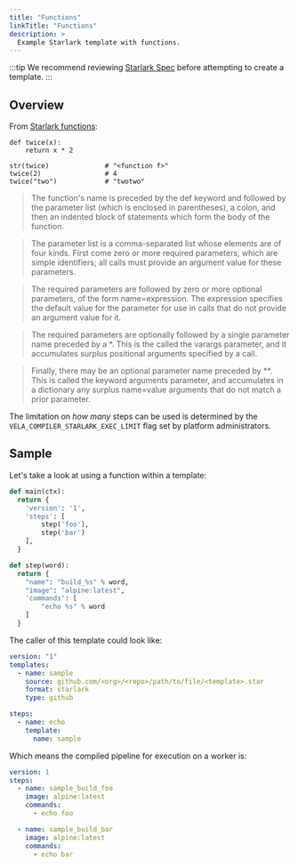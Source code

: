 ```yaml
---
title: "Functions"
linkTitle: "Functions"
description: >
  Example Starlark template with functions.
---
```


:::tip
We recommend reviewing [Starlark Spec](https://github.com/bazelbuild/starlark/blob/master/spec.md) before attempting to create a template.
:::

## Overview

From [Starlark functions](https://github.com/bazelbuild/starlark/blob/master/spec#function-definitions):

```star
def twice(x):
    return x * 2

str(twice)              # "<function f>"
twice(2)                # 4
twice("two")            # "twotwo"
```

> The function's name is preceded by the def keyword and followed by the parameter list (which is enclosed in parentheses), a colon, and then an indented block of statements which form the body of the function.

> The parameter list is a comma-separated list whose elements are of four kinds. First come zero or more required parameters, which are simple identifiers; all calls must provide an argument value for these parameters.

> The required parameters are followed by zero or more optional parameters, of the form name=expression. The expression specifies the default value for the parameter for use in calls that do not provide an argument value for it.

> The required parameters are optionally followed by a single parameter name preceded by a *. This is the called the varargs parameter, and it accumulates surplus positional arguments specified by a call.

> Finally, there may be an optional parameter name preceded by **. This is called the keyword arguments parameter, and accumulates in a dictionary any surplus name=value arguments that do not match a prior parameter.

The limitation on _how many_ steps can be used is determined by the `VELA_COMPILER_STARLARK_EXEC_LIMIT` flag set by platform administrators.

## Sample

Let's take a look at using a function within a template:

```python
def main(ctx):
  return {
    'version': '1',
    'steps': [
        step('foo'),
        step('bar')
    ],
  }

def step(word):
  return {
    "name": "build_%s" % word,
    "image": "alpine:latest",
    'commands': [
        "echo %s" % word
    ]
  }
```

The caller of this template could look like:

```yaml
version: "1"
templates:
  - name: sample
    source: github.com/<org>/<repo>/path/to/file/<template>.star
    format: starlark
    type: github

steps:
  - name: echo
    template:
      name: sample
```

Which means the compiled pipeline for execution on a worker is:

```yaml
version: 1
steps:
  - name: sample_build_foo
    image: alpine:latest
    commands:
      - echo foo

  - name: sample_build_bar
    image: alpine:latest
    commands:
      - echo bar
```
